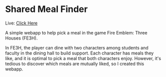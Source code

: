 # Shared Meal Finder

Live: [Click Here](https://www.henry-pan.com/fe3h-meals/)

A simple webapp to help pick a meal in the game Fire Emblem: Three Houses (FE3H).

In FE3H, the player can dine with two characters among students and faculty in the dining hall to build support. Each character has meals they like, and it is optimal to pick a meal that both characters enjoy. However, it's tedious to discover which meals are mutually liked, so I created this webapp.

